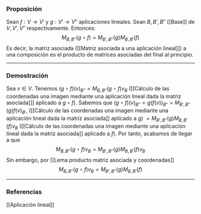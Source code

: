 ### Proposición

Sean $f: V \rightarrow V'$ y $g: V' \rightarrow V''$ aplicaciones lineales. Sean $B, B', B''$ [[Base]] de $V, V', V''$ respectivamente. Entonces:
$$M_{B,B''}(g \circ f) = M_{B', B''}(g)M_{B,B'}(f)$$
Es decir, la matriz asociada ([[Matriz asociada a una aplicación lineal]]) a una composición es el producto de matrices asociadas del final al principio. 

---
### Demostración

Sea $v \in V$. Tenemos $(g \circ f)(v)_{B''} = M_{B, B''}(g \circ f)v_B$ ([[Cálculo de las coordenadas una imagen mediante una aplicación lineal dada la matriz asociada]]] aplicado a $g \circ f$). Sabemos que $(g\circ f)(v)_{B''} = g(f(v))_{B''} = M_{B',B''} (g) f(v)_{B'}$, ([[Cálculo de las coordenadas una imagen mediante una aplicación lineal dada la matriz asociada]] aplicado a g) $= M_{B', B''} (g) M_{B,B'} (f) v_B$ ([[Cálculo de las coordenadas una imagen mediante una aplicación lineal dada la matriz asociada]] aplicado a $f$). Por tanto, acabamos de llegar a que $$M_{B, B''} (g \circ f)v_B = M_{B',B''}(g)M_{B,B'}(f)v_B$$Sin embargo, por [[Lema producto matriz asociada y coordenadas]]
$$M_{B,B''}(g \circ f)v_B = M_{B',B''}(g)M_{B,B'}(f)$$


---
### Referencias

[[Aplicación lineal]]